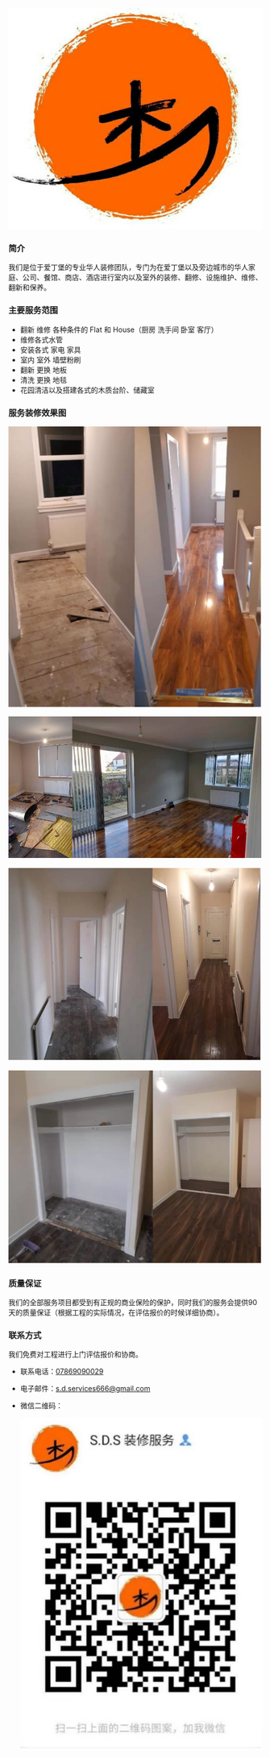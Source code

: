 ![logo](assets/img/logo.jpg)

### 简介

我们是位于爱丁堡的专业华人装修团队，专门为在爱丁堡以及旁边城市的华人家庭、公司、餐馆、商店、酒店进行室内以及室外的装修、翻修、设施维护、维修、翻新和保养。

### 主要服务范围

+ 翻新 维修 各种条件的 Flat 和 House（厨房 洗手间 卧室 客厅）
+ 维修各式水管
+ 安装各式 家电 家具
+ 室内 室外 墙壁粉刷
+ 翻新 更换 地板   
+ 清洗 更换 地毯
+ 花园清洁以及搭建各式的木质台阶、储藏室

### 服务装修效果图

![001](assets/img/decoration_effects_01.jpg)

![002](assets/img/decoration_effects_02.jpg)

![003](assets/img/decoration_effects_03.jpg)

![004](assets/img/decoration_effects_04.jpg)

### 质量保证

我们的全部服务项目都受到有正规的商业保险的保护，同时我们的服务会提供90天的质量保证（根据工程的实际情况，在评估报价的时候详细协商）。

### 联系方式

我们免费对工程进行上门评估报价和协商。

+ 联系电话：[07869090029](tel:07869090029)
+ 电子邮件：[s.d.services666@gmail.com](mailto:s.d.services666@gmail.com)
+ 微信二维码：

  ![wechat_qr_code](assets/img/wechat_qr_code.jpg)



